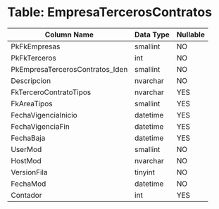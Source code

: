 # Table: EmpresaTercerosContratos

| Column Name | Data Type | Nullable |
|-------------|-----------|----------|
| PkFkEmpresas | smallint | NO |
| PkFkTerceros | int | NO |
| PkEmpresaTercerosContratos_Iden | smallint | NO |
| Descripcion | nvarchar | NO |
| FkTerceroContratoTipos | nvarchar | YES |
| FkAreaTipos | smallint | YES |
| FechaVigenciaInicio | datetime | YES |
| FechaVigenciaFin | datetime | YES |
| FechaBaja | datetime | YES |
| UserMod | smallint | NO |
| HostMod | nvarchar | NO |
| VersionFila | tinyint | NO |
| FechaMod | datetime | NO |
| Contador | int | YES |
